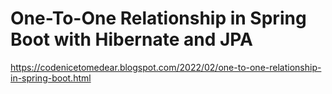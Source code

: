 # One-To-One Relationship in Spring Boot with Hibernate and JPA
https://codenicetomedear.blogspot.com/2022/02/one-to-one-relationship-in-spring-boot.html

